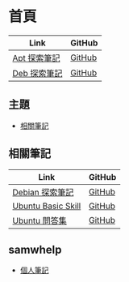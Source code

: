 

# 首頁

| Link | GitHub |
| ---- | ------ |
| [Apt 探索筆記](https://samwhelp.github.io/note-about-apt/) | [GitHub](https://github.com/samwhelp/note-about-apt) |
| [Deb 探索筆記](https://samwhelp.github.io/note-about-deb/) | [GitHub](https://github.com/samwhelp/note-about-deb) |





## 主題

* [相關筆記](#相關筆記)




## 相關筆記

| Link | GitHub |
| ---- | ------ |
| [Debian 探索筆記](https://samwhelp.github.io/note-about-debian/) | [GitHub](https://github.com/samwhelp/note-about-debian) |
| [Ubuntu Basic Skill](https://samwhelp.github.io/book-ubuntu-basic-skill/book/) | [GitHub](https://github.com/samwhelp/note-about-iso-builder) |
| [Ubuntu 問答集](https://samwhelp.github.io/book-ubuntu-qna/) | [GitHub](https://github.com/samwhelp/book-ubuntu-qna) |




## samwhelp

* [個人筆記](https://samwhelp.github.io/book/)
